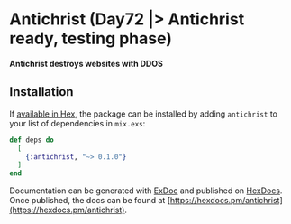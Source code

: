 # Antichrist (Day72 |> Antichrist ready, testing phase)

**Antichrist destroys websites with DDOS**

## Installation

If [available in Hex](https://hex.pm/docs/publish), the package can be installed
by adding `antichrist` to your list of dependencies in `mix.exs`:

```elixir
def deps do
  [
    {:antichrist, "~> 0.1.0"}
  ]
end
```

Documentation can be generated with [ExDoc](https://github.com/elixir-lang/ex_doc)
and published on [HexDocs](https://hexdocs.pm). Once published, the docs can
be found at [https://hexdocs.pm/antichrist](https://hexdocs.pm/antichrist).

